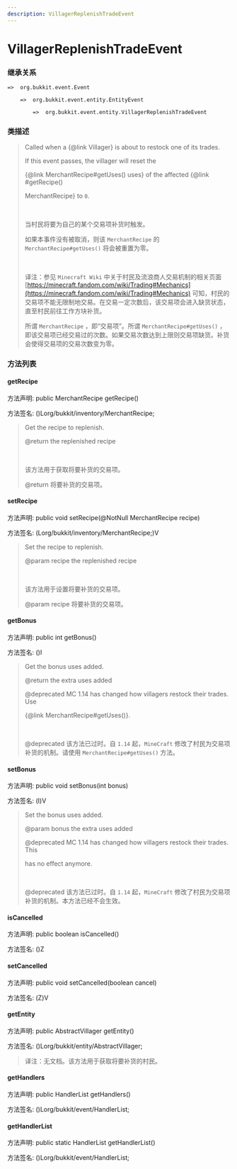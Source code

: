 ```yaml
---
description: VillagerReplenishTradeEvent
---
```


# VillagerReplenishTradeEvent

### 继承关系

    =>  org.bukkit.event.Event

        =>  org.bukkit.event.entity.EntityEvent

            =>  org.bukkit.event.entity.VillagerReplenishTradeEvent

### 类描述

> Called when a {@link Villager} is about to restock one of its trades.
> 
> If this event passes, the villager will reset the
> 
> {@link MerchantRecipe#getUses() uses} of the affected {@link #getRecipe()
> 
> MerchantRecipe} to <code>0</code>.
> 
> <br>
> 
> 当村民将要为自己的某个交易项补货时触发。
> 
> 如果本事件没有被取消，则该 `MerchantRecipe` 的 `MerchantRecipe#getUses()` 将会被重置为零。
> 
> <br>
> 
> 译注：参见 `Minecraft Wiki` 中关于村民及流浪商人交易机制的相关页面 [https://minecraft.fandom.com/wiki/Trading#Mechanics](https://minecraft.fandom.com/wiki/Trading#Mechanics) 可知，村民的交易项不能无限制地交易。在交易一定次数后，该交易项会进入缺货状态，直至村民前往工作方块补货。
> 
> 所谓 `MerchantRecipe` ，即“交易项”。所谓 `MerchantRecipe#getUses()` ，即该交易项已经交易过的次数。如果交易次数达到上限则交易项缺货。补货会使得交易项的交易次数变为零。

### 方法列表

#### getRecipe

方法声明: public MerchantRecipe getRecipe()

方法签名: ()Lorg/bukkit/inventory/MerchantRecipe;

> Get the recipe to replenish.
> 
> @return the replenished recipe
> 
> <br>
> 
> 该方法用于获取将要补货的交易项。
> 
> @return 将要补货的交易项。

#### setRecipe

方法声明: public void setRecipe(@NotNull MerchantRecipe recipe)

方法签名: (Lorg/bukkit/inventory/MerchantRecipe;)V

> Set the recipe to replenish.
> 
> @param recipe the replenished recipe
> 
> <br>
> 
> 该方法用于设置将要补货的交易项。
> 
> @param recipe 将要补货的交易项。

#### getBonus

方法声明: public int getBonus()

方法签名: ()I

> Get the bonus uses added.
> 
> @return the extra uses added
> 
> @deprecated MC 1.14 has changed how villagers restock their trades. Use
> 
> {@link MerchantRecipe#getUses()}.
> 
> <br>
> 
> @deprecated 该方法已过时。自 `1.14` 起，`MineCraft` 修改了村民为交易项补货的机制。请使用 `MerchantRecipe#getUses()` 方法。

#### setBonus

方法声明: public void setBonus(int bonus)

方法签名: (I)V

> Set the bonus uses added.
> 
> @param bonus the extra uses added
> 
> @deprecated MC 1.14 has changed how villagers restock their trades. This
> 
> has no effect anymore.
> 
> <br>
> 
> @deprecated 该方法已过时。自 `1.14` 起，`MineCraft` 修改了村民为交易项补货的机制。本方法已经不会生效。

#### isCancelled

方法声明: public boolean isCancelled()

方法签名: ()Z

#### setCancelled

方法声明: public void setCancelled(boolean cancel)

方法签名: (Z)V

#### getEntity

方法声明: public AbstractVillager getEntity()

方法签名: ()Lorg/bukkit/entity/AbstractVillager;

> 译注：无文档。该方法用于获取将要补货的村民。

#### getHandlers

方法声明: public HandlerList getHandlers()

方法签名: ()Lorg/bukkit/event/HandlerList;

#### getHandlerList

方法声明: public static HandlerList getHandlerList()

方法签名: ()Lorg/bukkit/event/HandlerList;